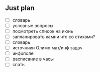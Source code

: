 ## Just plan
- [ ] словарь
- [ ] условные вопросы
- [ ] посмотреть список на июнь
- [ ] запланировать камни что со стихами?
- [ ] словарь
- [ ] источники Олимп мат/инф задач
- [ ] инфополе
- [ ] расписание в часы
- [ ] спать
